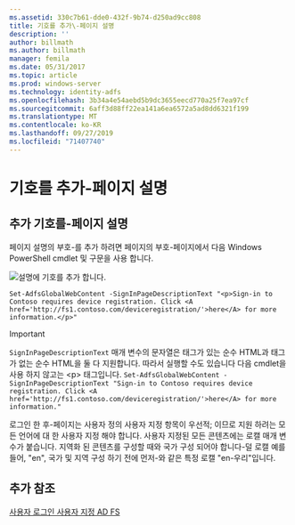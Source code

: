 ```yaml
---
ms.assetid: 330c7b61-dde0-432f-9b74-d250ad9cc808
title: 기호를 추가\-페이지 설명
description: ''
author: billmath
ms.author: billmath
manager: femila
ms.date: 05/31/2017
ms.topic: article
ms.prod: windows-server
ms.technology: identity-adfs
ms.openlocfilehash: 3b34a4e54aebd5b9dc3655eecd770a25f7ea97cf
ms.sourcegitcommit: 6aff3d88ff22ea141a6ea6572a5ad8dd6321f199
ms.translationtype: MT
ms.contentlocale: ko-KR
ms.lasthandoff: 09/27/2019
ms.locfileid: "71407740"
---
```

# <a name="add-sign-in-page-description"></a>기호를 추가\-페이지 설명


## <a name="to-add-sign-in-page-description"></a>추가 기호를\-페이지 설명  
페이지 설명의 부호\-를 추가 하려면 페이지의 부호\-페이지에서 다음 Windows PowerShell cmdlet 및 구문을 사용 합니다.  

![설명에 기호를 추가 합니다.](media/AD-FS-user-sign-in-customization/ADFS_Blue_Custom2.png)

    Set-AdfsGlobalWebContent -SignInPageDescriptionText "<p>Sign-in to Contoso requires device registration. Click <A href='http://fs1.contoso.com/deviceregistration/'>here</A> for more information.</p>" 
 
  
> [!IMPORTANT]  
> `SignInPageDescriptionText` 매개 변수의 문자열은 태그가 있는 순수 HTML과 태그가 없는 순수 HTML을 둘 다 지원합니다. 따라서 실행할 수도 있습니다 다음 cmdlet을 사용 하지 않고는 &lt;p&gt; 태그입니다.  `Set-AdfsGlobalWebContent -SignInPageDescriptionText "Sign-in to Contoso requires device registration. Click <A href='http://fs1.contoso.com/deviceregistration/'>here</A> for more information." ` 

로그인 한 후\-페이지는 사용자 정의 사용자 지정 항목이 우선적; 이므로 지원 하려는 모든 언어에 대 한 사용자 지정 해야 합니다. 사용자 지정된 모든 콘텐츠에는 로캘 매개 변수가 붙습니다. 지역화 된 콘텐츠를 구성할 때와 국가 구성 되어야 합니다\-덜 로캘 예를 들어, "en", 국가 및 지역 구성 하기 전에 먼저\-와 같은 특정 로캘 "en\-우리"입니다.  

## <a name="additional-references"></a>추가 참조 
[사용자 로그인 사용자 지정 AD FS](AD-FS-user-sign-in-customization.md)  
